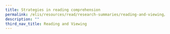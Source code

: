 ```yaml
---
title: Strategies in reading comprehension
permalink: /elis/resources/read/research-summaries/reading-and-viewing/reading-comprehension-strategies/
description: ""
third_nav_title: Reading and Viewing
---
```


